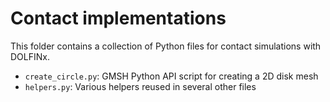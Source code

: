 # Contact implementations
This folder contains a collection of Python files for contact simulations with DOLFINx.

- `create_circle.py`: GMSH Python API script for creating a 2D disk mesh 
- `helpers.py`: Various helpers reused in several other files